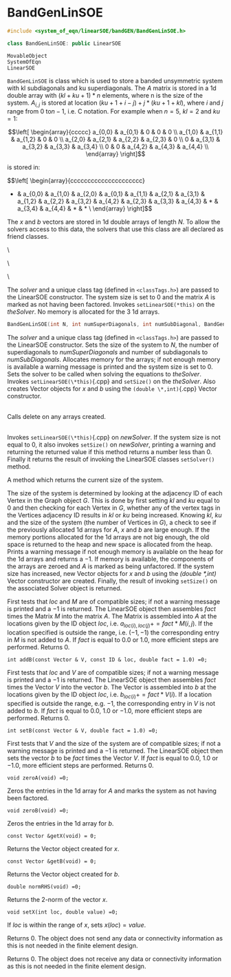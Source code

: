 # BandGenLinSOE

```cpp
#include <system_of_eqn/linearSOE/bandGEN/BandGenLinSOE.h>

class BandGenLinSOE: public LinearSOE
```

    MovableObject
    SystemOfEqn
    LinearSOE


`BandGenLinSOE` is class which is used to store a banded unsymmetric
system with kl subdiagonals and ku superdiagonals. The $A$ matrix is
stored in a 1d double array with $(kl+ku+1)*n$ elements, where n is the
size of the system. $A_{i,j}$ is stored at location
$(ku+1+i-j) + j*(ku+1+kl)$, where $i$ and $j$ range from $0$ to$n-1$,
i.e. C notation. For example when $n=5$, $kl = 2$ and $ku=1$:

$$\left[
\begin{array}{ccccc}
a_{0,0} & a_{0,1}  & 0 & 0 & 0 \\
a_{1,0} & a_{1,1} & a_{1,2} & 0 & 0 \\
a_{2,0} & a_{2,1} & a_{2,2} & a_{2,3} & 0  \\
0 & a_{3,1} & a_{3,2} & a_{3,3} & a_{3,4} \\
0 & 0 & a_{4,2} & a_{4,3} & a_{4,4} \\
\end{array}
\right]$$

is stored in:

$$\left[
\begin{array}{ccccccccccccccccccccc}
* & a_{0,0} & a_{1,0}  & a_{2,0} & a_{0,1} & a_{1,1} & a_{2,1} &
a_{3,1} & a_{1,2} & a_{2,2} & a_{3,2} & a_{4,2} & a_{2,3} & a_{3,3} &
a_{4,3} & * & a_{3,4} & a_{4,4} & * & * \\
\end{array}
\right]$$

The $x$ and $b$ vectors are stored in 1d double arrays of length $N$. To
allow the solvers access to this data, the solvers that use this class
are all declared as friend classes.

\

\

\

The *solver* and a unique class tag (defined in  `<classTags.h>`) are
passed to the LinearSOE constructor. The system size is set to $0$ and
the matrix $A$ is marked as not having been factored. Invokes
`setLinearSOE(*this)` on the *theSolver*. No memory is allocated for
the 3 1d arrays.

```cpp
BandGenLinSOE(int N, int numSuperDiagonals, int numSubDiagonal, BandGenLinSolver &theSolver);
```
The *solver* and a unique class tag (defined in  `<classTags.h>`) are
passed to the LinearSOE constructor. Sets the size of the system to $N$,
the number of superdiagonals to *numSuperDiagonals* and number of
subdiagonals to *numSubDiagonals*. Allocates memory for the arrays; if
not enough memory is available a warning message is printed and the
system size is set to $0$. Sets the solver to be called when solving the
equations to *theSolver*. Invokes `setLinearSOE(\*this)`{.cpp} and `setSize()`
on the *theSolver*. Also creates Vector objects for $x$ and $b$ using
the `(double \*,int)`{.cpp} Vector constructor.

\
Calls delete on any arrays created.

\
Invokes `setLinearSOE(\*this)`{.cpp} on *newSolver*. If the system size is not
equal to $0$, it also invokes `setSize()` on *newSolver*, printing a
warning and returning the returned value if this method returns a number
less than $0$. Finally it returns the result of invoking the LinearSOE
classes `setSolver()` method.

A method which returns the current size of the system.

The size of the system is determined by looking at the adjacency ID of
each Vertex in the Graph object *G*. This is done by first setting *kl*
and *ku* equal to $0$ and then checking for each Vertex in *G*, whether
any of the vertex tags in the Vertices adjacency ID results in *kl* or
*ku* being increased. Knowing *kl*, *ku* and the size of the system (the
number of Vertices in *G*), a check to see if the previously allocated
1d arrays for $A$, $x$ and $b$ are large enough. If the memory portions
allocated for the 1d arrays are not big enough, the old space is
returned to the heap and new space is allocated from the heap. Prints a
warning message if not enough memory is available on the heap for the 1d
arrays and returns a $-1$. If memory is available, the components of the
arrays are zeroed and $A$ is marked as being unfactored. If the system
size has increased, new Vector objects for $x$ and $b$ using the
*(double \*,int)* Vector constructor are created. Finally, the result of
invoking `setSize()` on the associated Solver object is returned.

First tests that *loc* and *M* are of compatible sizes; if not a warning
message is printed and a $-1$ is returned. The LinearSOE object then
assembles *fact* times the Matrix *M* into the matrix $A$. The Matrix is
assembled into $A$ at the locations given by the ID object *loc*, i.e.
$a_{loc(i),loc(j)} +=
fact * M(i,j)$. If the location specified is outside the range, i.e.
$(-1,-1)$ the corresponding entry in *M* is not added to $A$. If *fact*
is equal to $0.0$ or $1.0$, more efficient steps are performed. Returns
$0$.

```{.cpp}
int addB(const Vector & V, const ID & loc, double fact = 1.0) =0;
```

First tests that *loc* and *V* are of compatible sizes; if not a warning
message is printed and a $-1$ is returned. The LinearSOE object then
assembles *fact* times the Vector *V* into the vector $b$. The Vector is
assembled into $b$ at the locations given by the ID object *loc*, i.e.
$b_{loc(i)} += fact * V(i)$. If a location specified is outside the
range, e.g. $-1$, the corresponding entry in *V* is not added to $b$. If
*fact* is equal to $0.0$, $1.0$ or $-1.0$, more efficient steps are
performed. Returns $0$.

```{.cpp}
int setB(const Vector & V, double fact = 1.0) =0;
```

First tests that *V* and the size of the system are of compatible sizes;
if not a warning message is printed and a $-1$ is returned. The
LinearSOE object then sets the vector *b* to be *fact* times the Vector
*V*. If *fact* is equal to $0.0$, $1.0$ or $-1.0$, more efficient steps
are performed. Returns $0$.

```{.cpp}
void zeroA(void) =0;
```

Zeros the entries in the 1d array for $A$ and marks the system as not
having been factored.

```{.cpp}
void zeroB(void) =0;
```

Zeros the entries in the 1d array for $b$.

```{.cpp}
const Vector &getX(void) = 0;
```

Returns the Vector object created for $x$.

```{.cpp}
const Vector &getB(void) = 0;
```

Returns the Vector object created for $b$.

```{.cpp}
double normRHS(void) =0;
```

Returns the 2-norm of the vector $x$.

```{.cpp}
void setX(int loc, double value) =0;
```

If *loc* is within the range of $x$, sets $x(loc) = value$.

Returns $0$. The object does not send any data or connectivity
information as this is not needed in the finite element design.

Returns $0$. The object does not receive any data or connectivity
information as this is not needed in the finite element design.
